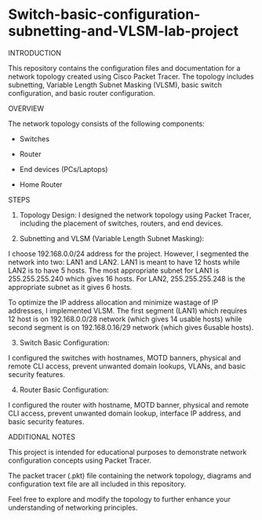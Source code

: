 # Switch-basic-configuration-subnetting-and-VLSM-lab-project
INTRODUCTION

This repository contains the configuration files and documentation for a network topology created using Cisco Packet Tracer. The topology includes subnetting, Variable Length Subnet Masking (VLSM), basic switch configuration, and basic router configuration.

OVERVIEW

The network topology consists of the following components:
  
  * Switches
  
  * Router
  
  * End devices (PCs/Laptops)
  
  * Home Router

STEPS

1. Topology Design: 
I designed the network topology using Packet Tracer, including the placement of switches, routers, and end devices.

2. Subnetting and VLSM (Variable Length Subnet Masking): 

I choose 192.168.0.0/24 address for the project. However, I segmented the network into two: LAN1 and LAN2. LAN1 is meant to have 12 hosts while LAN2 is to have 5 hosts. The most appropriate subnet for LAN1 is 255.255.255.240 which gives 16 hosts. For LAN2, 255.255.255.248 is the appropriate subnet as it gives 6 hosts.

To optimize the IP address allocation and minimize wastage of IP addresses, I implemented VLSM. The first segment (LAN1) which requires 12 host is on 192.168.0.0/28 network (which gives 14 usable hosts) while second segment is on 192.168.0.16/29 network (which gives 6usable hosts).

3. Switch Basic Configuration: 

I configured the switches with hostnames, MOTD banners, physical and remote CLI access, prevent unwanted domain lookups, VLANs, and basic security features.

4. Router Basic Configuration: 

I configured the router with hostname, MOTD banner, physical and remote CLI access, prevent unwanted domain lookup, interface IP address, and basic security features.

ADDITIONAL NOTES

This project is intended for educational purposes to demonstrate network configuration concepts using Packet Tracer.

The packet tracer (.pkt) file containing the network topology, diagrams and configuration text file are all included in this repository.

Feel free to explore and modify the topology to further enhance your understanding of networking principles.

